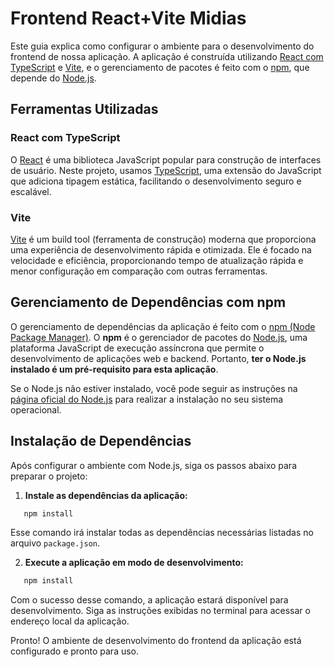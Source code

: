 # Frontend React+Vite Midias

Este guia explica como configurar o ambiente para o desenvolvimento do frontend de nossa aplicação. A aplicação é construída utilizando [React com TypeScript](https://react.dev/) e [Vite](https://vitejs.dev/), e o gerenciamento de pacotes é feito com o [npm](https://www.npmjs.com/), que depende do [Node.js](https://nodejs.org/).

## Ferramentas Utilizadas

### React com TypeScript
O [React](https://react.dev/) é uma biblioteca JavaScript popular para construção de interfaces de usuário. Neste projeto, usamos [TypeScript](https://www.typescriptlang.org/), uma extensão do JavaScript que adiciona tipagem estática, facilitando o desenvolvimento seguro e escalável.

### Vite
[Vite](https://vitejs.dev/) é um build tool (ferramenta de construção) moderna que proporciona uma experiência de desenvolvimento rápida e otimizada. Ele é focado na velocidade e eficiência, proporcionando tempo de atualização rápida e menor configuração em comparação com outras ferramentas.

## Gerenciamento de Dependências com npm

O gerenciamento de dependências da aplicação é feito com o [npm (Node Package Manager)](https://www.npmjs.com/). O **npm** é o gerenciador de pacotes do [Node.js](https://nodejs.org/), uma plataforma JavaScript de execução assíncrona que permite o desenvolvimento de aplicações web e backend. Portanto, **ter o Node.js instalado é um pré-requisito para esta aplicação**.

Se o Node.js não estiver instalado, você pode seguir as instruções na [página oficial do Node.js](https://nodejs.org/en/download/) para realizar a instalação no seu sistema operacional.

## Instalação de Dependências

Após configurar o ambiente com Node.js, siga os passos abaixo para preparar o projeto:

1. **Instale as dependências da aplicação:**
```bash
   npm install
````
Esse comando irá instalar todas as dependências necessárias listadas no arquivo `package.json`.

2. **Execute a aplicação em modo de desenvolvimento:**
```bash
   npm install
````
Com o sucesso desse comando, a aplicação estará disponível para desenvolvimento. Siga as instruções exibidas no terminal para acessar o endereço local da aplicação.

Pronto! O ambiente de desenvolvimento do frontend da aplicação está configurado e pronto para uso.